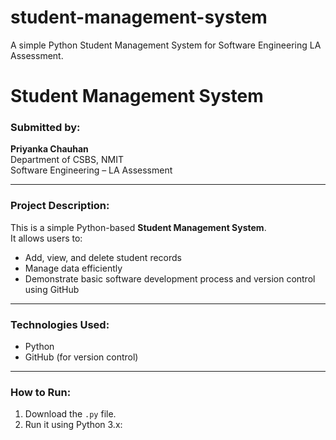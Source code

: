 # student-management-system
A simple Python Student Management System for Software Engineering LA Assessment.
# Student Management System

### Submitted by:
**Priyanka Chauhan**  
Department of CSBS, NMIT  
Software Engineering – LA Assessment

---

### Project Description:
This is a simple Python-based **Student Management System**.  
It allows users to:
- Add, view, and delete student records  
- Manage data efficiently  
- Demonstrate basic software development process and version control using GitHub

---

### Technologies Used:
- Python
- GitHub (for version control)

---

### How to Run:
1. Download the `.py` file.
2. Run it using Python 3.x:
